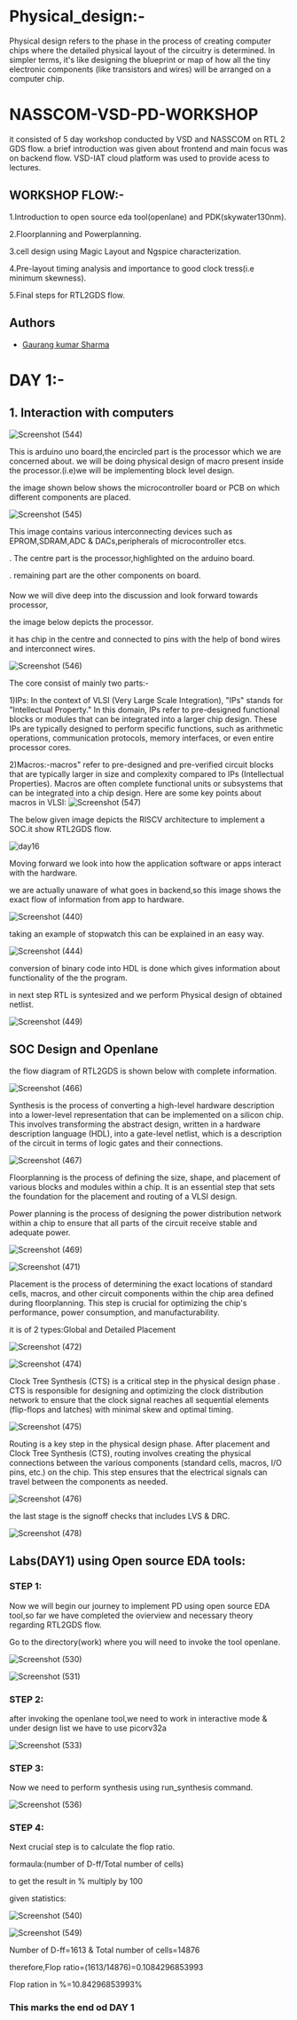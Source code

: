 # Physical_design:-
Physical design refers to the phase in the process of creating computer chips where the detailed physical layout of the circuitry is determined. In simpler terms, it's like designing the blueprint or map of how all the tiny electronic components (like transistors and wires) will be arranged on a computer chip.

# NASSCOM-VSD-PD-WORKSHOP
it consisted of 5 day workshop conducted by VSD and NASSCOM on RTL 2 GDS flow.
a brief introduction was given about frontend and main focus was on backend flow.
VSD-IAT cloud platform was used to provide acess to lectures.

## WORKSHOP FLOW:-
1.Introduction to open source eda tool(openlane) and PDK(skywater130nm).

2.Floorplanning and Powerplanning.

3.cell design using Magic Layout and Ngspice characterization.

4.Pre-layout timing analysis and importance to good clock tress(i.e minimum skewness).

5.Final steps for RTL2GDS flow.


## Authors

- [Gaurang kumar Sharma](https://www.linkedin.com/in/gaurang-sharma-983a6820a/?originalSubdomain=in)

# DAY 1:-

## 1. Interaction with computers
![Screenshot (544)](https://github.com/gaurang-2626/Physical_design/assets/175235170/8999a1b1-e67d-4093-aa1e-8a8f91542592)

This is arduino uno board,the encircled part is the processor which we are concerned about.
we will be doing physical design of macro present inside the processor.(i.e)we will be implementing block level design.

the image shown below shows the microcontroller board or PCB on which different components are placed.

![Screenshot (545)](https://github.com/gaurang-2626/Physical_design/assets/175235170/d7773efb-b393-474f-925e-a7c01757e6ca)

This image contains various interconnecting devices such as EPROM,SDRAM,ADC & DACs,peripherals of microcontroller etcs.

. The centre part is the processor,highlighted on the arduino board.

. remaining part are the other components on board.




####
Now we will dive deep into the discussion and look forward towards processor,

the image below depicts the processor.

it has chip in the centre and connected to pins with the help of bond wires and interconnect wires.

![Screenshot (546)](https://github.com/gaurang-2626/Physical_design/assets/175235170/4b7f0158-9645-4061-9f23-1ac9684c1ef8)

The core consist of mainly two parts:-

1)IPs:
 In the context of VLSI (Very Large Scale Integration), "IPs" stands for "Intellectual Property." In this domain, IPs refer to pre-designed functional blocks or modules that can be integrated into a larger chip design. These IPs are typically designed to perform specific functions, such as arithmetic operations, communication protocols, memory interfaces, or even entire processor cores.

2)Macros:-macros" refer to pre-designed and pre-verified circuit blocks that are typically larger in size and complexity compared to IPs (Intellectual Properties). Macros are often complete functional units or subsystems that can be integrated into a chip design. Here are some key points about macros in VLSI:
![Screenshot (547)](https://github.com/gaurang-2626/Physical_design/assets/175235170/cfa97239-3d74-4b1d-9f9d-1a3934e1323b)

The below given image depicts the RISCV architecture to implement a SOC.it show RTL2GDS flow.

![day16](https://github.com/gaurang-2626/Physical_design/assets/175235170/98b81312-a479-443a-a6b8-92f9a7e066e1)

Moving forward we look into how the application software or apps interact with the hardware.

we are actually unaware of what goes in backend,so this image shows the exact flow of information from app to hardware.

![Screenshot (440)](https://github.com/gaurang-2626/Physical_design/assets/175235170/992c1fe2-b134-4ae0-88e9-06e98f24452b)

taking an example of stopwatch this can be explained in an easy way.

![Screenshot (444)](https://github.com/gaurang-2626/Physical_design/assets/175235170/946d4394-7f9e-4388-b918-621d3e8a8ac2)

conversion of binary code into HDL is done which gives information about functionality of the the program.

in next step RTL is syntesized and we perform Physical design of obtained netlist.

![Screenshot (449)](https://github.com/gaurang-2626/Physical_design/assets/175235170/d5c5d452-101b-4af8-89e6-e3d480ea15ad)

## SOC Design and Openlane

the flow diagram of RTL2GDS is shown below with complete information.

![Screenshot (466)](https://github.com/gaurang-2626/Physical_design/assets/175235170/d19df1b5-aad5-4ae5-b5f2-854126ae8d8a)


Synthesis is the process of converting a high-level hardware description into a lower-level representation that can be implemented on a silicon chip. This involves transforming the abstract design, written in a hardware description language (HDL), into a gate-level netlist, which is a description of the circuit in terms of logic gates and their connections.

![Screenshot (467)](https://github.com/gaurang-2626/Physical_design/assets/175235170/894071cc-57a7-4b1c-848a-ed3bcb9e6e86)

Floorplanning is the process of defining the size, shape, and placement of various blocks and modules within a chip. It is an essential step that sets the foundation for the placement and routing of a VLSI design.

Power planning is the process of designing the power distribution network within a chip to ensure that all parts of the circuit receive stable and adequate power.

![Screenshot (469)](https://github.com/gaurang-2626/Physical_design/assets/175235170/61bfc5f1-26fb-40d5-87a7-292acac0f941)

![Screenshot (471)](https://github.com/gaurang-2626/Physical_design/assets/175235170/c8bd9b10-870e-4f1a-8967-6b0edc80264c)

Placement is the process of determining the exact locations of standard cells, macros, and other circuit components within the chip area defined during floorplanning. This step is crucial for optimizing the chip's performance, power consumption, and manufacturability.

it is of 2 types:Global and Detailed Placement

![Screenshot (472)](https://github.com/gaurang-2626/Physical_design/assets/175235170/d4f71eb2-84a0-43c0-9f0e-0d0e70fb9f3d)

![Screenshot (474)](https://github.com/gaurang-2626/Physical_design/assets/175235170/537cb2a8-6cbc-40dc-bc9f-68e77c21aaef)


Clock Tree Synthesis (CTS) is a critical step in the physical design phase . CTS is responsible for designing and optimizing the clock distribution network to ensure that the clock signal reaches all sequential elements (flip-flops and latches) with minimal skew and optimal timing.

![Screenshot (475)](https://github.com/gaurang-2626/Physical_design/assets/175235170/7c94939c-3530-4cd8-9655-718f927c16e5)

Routing is a key step in the physical design phase. After placement and Clock Tree Synthesis (CTS), routing involves creating the physical connections between the various components (standard cells, macros, I/O pins, etc.) on the chip. This step ensures that the electrical signals can travel between the components as needed.

![Screenshot (476)](https://github.com/gaurang-2626/Physical_design/assets/175235170/278d1e5f-de83-4b7e-8b11-a7fc5712a746)

the last stage is the signoff checks that includes LVS & DRC.

![Screenshot (478)](https://github.com/gaurang-2626/Physical_design/assets/175235170/c6f83f37-4b18-42dd-ac7f-05874b3183f6)


## Labs(DAY1) using Open source EDA tools:

### STEP 1:
Now we will begin our journey to implement PD using open source EDA tool,so far we have completed the ovierview and necessary theory regarding RTL2GDS flow.

Go to the directory(work) where you will need to invoke the tool openlane.

![Screenshot (530)](https://github.com/gaurang-2626/Physical_design/assets/175235170/9614b0a2-c45c-4dd8-bba6-049449aae27a)

![Screenshot (531)](https://github.com/gaurang-2626/Physical_design/assets/175235170/54bb826f-0ef9-481a-9d23-85759ee5762b)

### STEP 2:
after invoking the openlane tool,we need to work in interactive mode & under design list we have to use picorv32a

![Screenshot (533)](https://github.com/gaurang-2626/Physical_design/assets/175235170/2d596022-6101-4ed8-8ddd-01f37a23ca70)

### STEP 3:
Now we need to perform synthesis using run_synthesis command.

![Screenshot (536)](https://github.com/gaurang-2626/Physical_design/assets/175235170/6f50701d-06c5-4997-b90d-272713f3317f)

### STEP 4:
Next crucial step is to calculate the flop ratio.

formaula:(number of D-ff/Total number of cells)

to get the result in % multiply by 100

given statistics:

![Screenshot (540)](https://github.com/gaurang-2626/Physical_design/assets/175235170/a8e9d847-38b4-4105-a241-67d9fae5fbd2)

![Screenshot (549)](https://github.com/gaurang-2626/Physical_design/assets/175235170/8520bd24-1956-4b86-b18a-9185240a78bb)

Number of D-ff=1613 & Total number of cells=14876

therefore,Flop ratio=(1613/14876)=0.1084296853993

Flop ration in  %=10.84296853993%

### This marks the end od DAY 1





